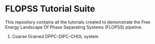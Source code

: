 # FLOPSS Tutorial Suite

This repository contains all the tutorials created to demonstrate the Free Energy Landscape Of Phase Separating Systems (FLOPSS) pipeline.

1. Coarse Grained DPPC-DIPC-CHOL system
